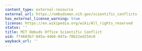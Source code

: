 ```yaml
---
content_type: external-resource
external_url: https://ombudsman.nih.gov/scientific_conflicts
has_external_license_warning: true
license: https://en.wikipedia.org/wiki/All_rights_reserved
status: ''
title: MIT Ombuds Office Scientific Conflict
uid: ff4603b7-845a-44b6-847a-78b22ed254c0
wayback_url: ''
---
```

